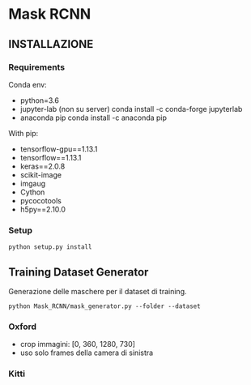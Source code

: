 # Mask RCNN

## INSTALLAZIONE
 
### Requirements 
Conda env:
- python=3.6
- jupyter-lab   (non su server)    conda install -c conda-forge jupyterlab
- anaconda pip                     conda install -c anaconda pip

With pip:
- tensorflow-gpu==1.13.1
- tensorflow==1.13.1
- keras==2.0.8
- scikit-image
- imgaug
- Cython
- pycocotools
- h5py==2.10.0

### Setup
```shell
python setup.py install
```

## Training Dataset Generator
Generazione delle maschere per il dataset di training.

```shell
python Mask_RCNN/mask_generator.py --folder --dataset
```

### Oxford
- crop immagini: [0, 360, 1280, 730]
- uso solo frames della camera di sinistra

### Kitti
